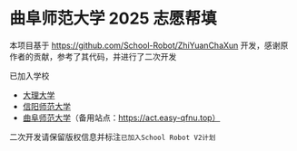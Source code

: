 # 曲阜师范大学 2025 志愿帮填

本项目基于 https://github.com/School-Robot/ZhiYuanChaXun 开发，感谢原作者的贡献，参考了其代码，并进行了二次开发

已加入学校

- [大理大学](https://act.mcsog.top/info.php)
- [信阳师范大学](https://act.imxbt.cn)
- [曲阜师范大学](https://act.w1ndys.top)（备用站点：https://act.easy-qfnu.top）

二次开发请保留版权信息并标注`已加入School Robot V2计划`
